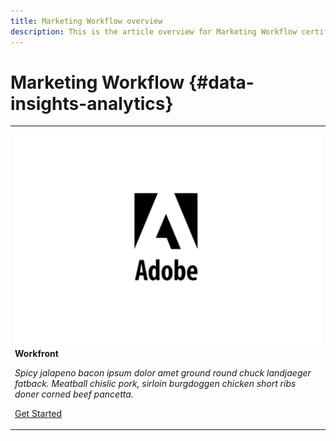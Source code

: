 ```yaml
---
title: Marketing Workflow overview
description: This is the article overview for Marketing Workflow certifications.
---
```


# Marketing Workflow {#data-insights-analytics}

<table>
<tr style="border: 0">
  <td>
    <img alt="Workfront" src="/help/assets/adobe.png" />
    <div>
      <strong>Workfront</strong>
    </div>
    <p>
    <em>Spicy jalapeno bacon ipsum dolor amet ground round chuck landjaeger fatback. Meatball chislic pork, sirloin burgdoggen chicken short ribs doner corned beef pancetta.</em>
    <p>
    <a href="https://experienceleague.adobe.com/" class="spectrum-Button spectrum-Button--outline spectrum-Button--primary spectrum-Button--sizeM">
      <span class="spectrum-Button-label has-no-wrap has-text-weight-bold">Get Started</span>
    </a>
  </td>
</tr>
</table>
